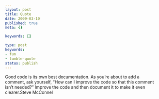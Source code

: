 ```yaml
---
layout: post
title: Quote
date: 2009-03-10
published: true
meta: {}

keywords: []

type: post
keywords:
- fun
- tumble-quote
status: publish
---
```

<!-- blockquote  -->Good code is its own best documentation. As you&#8217;re about to add a comment, ask yourself, &#8220;How can I improve the code so that this comment isn&#8217;t needed?&#8221; Improve the code and then document it to make it even clearer.<!-- endblockquote  -->Steve McConnel
